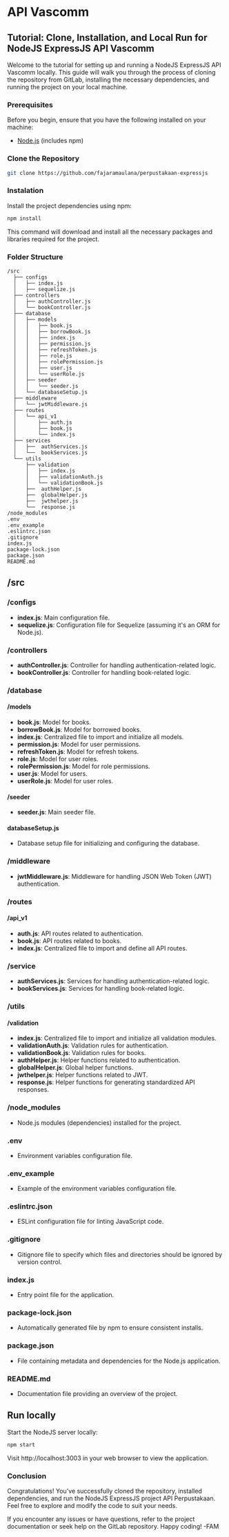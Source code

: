 # API Vascomm

## Tutorial: Clone, Installation, and Local Run for NodeJS ExpressJS API Vascomm

Welcome to the tutorial for setting up and running a NodeJS ExpressJS API Vascomm locally. This guide will walk you through the process of cloning the repository from GitLab, installing the necessary dependencies, and running the project on your local machine.

### Prerequisites

Before you begin, ensure that you have the following installed on your machine:

- [Node.js](https://nodejs.org/) (includes npm)

### Clone the Repository

```bash
git clone https://github.com/fajaramaulana/perpustakaan-expressjs
```

### Instalation

Install the project dependencies using npm:

```bash
npm install
```

This command will download and install all the necessary packages and libraries required for the project.

### Folder Structure

```plaintext
/src
  ├── configs
  │   ├── index.js
  │   ├── sequelize.js
  ├── controllers
  │   ├── authController.js
  │   └── bookController.js
  ├── database
  │   ├── models
  │   │   ├── book.js
  │   │   ├── borrowBook.js
  │   │   ├── index.js
  │   │   ├── permission.js
  │   │   ├── refreshToken.js
  │   │   ├── role.js
  │   │   ├── rolePermission.js
  │   │   ├── user.js
  │   │   └── userRole.js
  │   ├── seeder
  │   │   └── seeder.js
  │   └── databaseSetup.js
  ├── middleware
  │   └── jwtMiddleware.js
  ├── routes
  │   └── api_v1
  │       ├── auth.js
  │       ├── book.js
  │       └── index.js
  ├── services
  │   ├──  authServices.js
  │   └──  bookServices.js
  └── utils
      ├── validation
      │   ├── index.js
      │   ├── validationAuth.js
      │   └── validationBook.js
      ├──  authHelper.js
      ├──  globalHelper.js
      ├──  jwthelper.js
      └──  response.js
/node_modules
.env
.env_example
.eslintrc.json
.gitignore
index.js
package-lock.json
package.json
README.md
```

## /src

### /configs

- **index.js**: Main configuration file.
- **sequelize.js**: Configuration file for Sequelize (assuming it's an ORM for Node.js).

### /controllers

- **authController.js**: Controller for handling authentication-related logic.
- **bookController.js**: Controller for handling book-related logic.

### /database

#### /models

- **book.js**: Model for books.
- **borrowBook.js**: Model for borrowed books.
- **index.js**: Centralized file to import and initialize all models.
- **permission.js**: Model for user permissions.
- **refreshToken.js**: Model for refresh tokens.
- **role.js**: Model for user roles.
- **rolePermission.js**: Model for role permissions.
- **user.js**: Model for users.
- **userRole.js**: Model for user roles.

#### /seeder

- **seeder.js**: Main seeder file.

#### databaseSetup.js

- Database setup file for initializing and configuring the database.

### /middleware

- **jwtMiddleware.js**: Middleware for handling JSON Web Token (JWT) authentication.

### /routes

#### /api_v1

- **auth.js**: API routes related to authentication.
- **book.js**: API routes related to books.
- **index.js**: Centralized file to import and define all API routes.

### /service

- **authServices.js**: Services for handling authentication-related logic.
- **bookServices.js**: Services for handling book-related logic.

### /utils

#### /validation

- **index.js**: Centralized file to import and initialize all validation modules.
- **validationAuth.js**: Validation rules for authentication.
- **validationBook.js**: Validation rules for books.
- **authHelper.js**: Helper functions related to authentication.
- **globalHelper.js**: Global helper functions.
- **jwthelper.js**: Helper functions related to JWT.
- **response.js**: Helper functions for generating standardized API responses.

### /node_modules

- Node.js modules (dependencies) installed for the project.

### .env

- Environment variables configuration file.

### .env_example

- Example of the environment variables configuration file.

### .eslintrc.json

- ESLint configuration file for linting JavaScript code.

### .gitignore

- Gitignore file to specify which files and directories should be ignored by version control.

### index.js

- Entry point file for the application.

### package-lock.json

- Automatically generated file by npm to ensure consistent installs.

### package.json

- File containing metadata and dependencies for the Node.js application.

### README.md

- Documentation file providing an overview of the project.


## Run locally

Start the NodeJS server locally:

```bash
npm start
```

Visit http://localhost:3003 in your web browser to view the application.

### Conclusion

Congratulations! You've successfully cloned the repository, installed dependencies, and run the NodeJS ExpressJS project API Perpustakaan. Feel free to explore and modify the code to suit your needs.

If you encounter any issues or have questions, refer to the project documentation or seek help on the GitLab repository. Happy coding! -FAM
